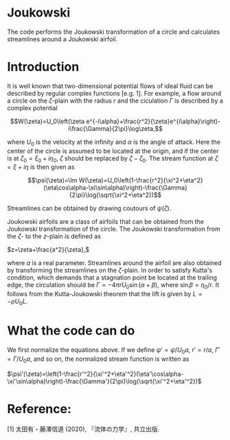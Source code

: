 # Joukowski
The code performs the Joukowski transformation of a circle and calculates streamlines around a Joukowski airfoil.

# Introduction
It is well known that two-dimensional potential flows of ideal fluid can be described by regular complex functions [e.g. 1]. For example, a flow around a circle on the $\zeta$-plain with the radius $r$ and the ciculation $\Gamma$ is described by a complex potential

$$W(\zeta)=U_0\left(\zeta e^{-i\alpha}+\frac{r^2}{\zeta}e^{i\alpha}\right)-i\frac{\Gamma}{2\pi}\log\zeta,$$

where $U_0$ is the velocity at the infinity and $\alpha$ is the angle of attack. Here the center of the circle is assumed to be located at the origin, and if the center is at $\zeta_0=\xi_0+i\eta_0$, $\zeta$ should be replaced by $\zeta-\zeta_0$. The stream function at $\zeta=\xi+i\eta$ is then given as

$$\psi(\zeta)=\Im W(\zeta)=U_0\left(1-\frac{r^2}{\xi^2+\eta^2}(\eta\cos\alpha-\xi\sin\alpha)\right)-\frac{\Gamma}{2\pi}\log(\sqrt{\xi^2+\eta^2})$$

Streamlines can be obtained by drawing coutours of $\psi(\zeta)$.

Joukowski airfoils are a class of airfoils that can be obtained from the Joukowski transformation of the circle. The Joukowski transformation from the $\zeta$- to the $z$-plain is defined as

$z=\zeta+\frac{a^2}{\zeta},$

where $a$ is a real parameter. Streamlines around the airfoil are also obtained by transforming the streamlines on the $\zeta$-plain. In order to satisfy Kutta's condition, which demands that a stagnation point be located at the trailing edge, the circulation should be $\Gamma=-4\pi rU_0\sin(\alpha+\beta)$, where $\sin\beta=\eta_0/r$. It follows from the Kutta-Joukowski theorem that the lift is given by $L=-\rho U_0L$. 

# What the code can do

We first normalize the equations above. If we define $\psi'=\psi/U_0a$, $r'=r/a$, $\Gamma'=\Gamma/U_0a$, and so on, the normalized stream function is written as

$\psi'(\zeta)=\left(1-\frac{r'^2}{\xi'^2+\eta'^2}(\eta'\cos\alpha-\xi'\sin\alpha)\right)-\frac{\Gamma'}{2\pi}\log(\sqrt{\xi'^2+\eta'^2})$

# Reference:
[1] 太田有・藤澤信道 (2020), 『流体の力学』, 共立出版.
